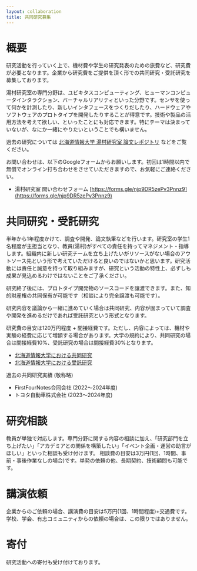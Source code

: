 ```yaml
---
layout: collaboration
title: 共同研究募集
---
```


# 概要
研究活動を行っていく上で、機材費や学生の研究発表のための旅費など、研究費が必要となります。企業から研究費をご提供を頂く形での共同研究・受託研究を募集しております。

湯村研究室の専門分野は、ユビキタスコンピューティング、ヒューマンコンピュータインタラクション、バーチャルリアリティといった分野です。センサを使って何かを計測したり、新しいインタフェースをつくりだしたり、ハードウェアやソフトウェアのプロトタイプを開発したりすることが得意です。技術や製品の活用方法を考えて欲しい、といったことにも対応できます。特にテーマは決まっていないが、なにか一緒にやりたいということでも構いません。

過去の研究については [北海道情報大学 湯村研究室 論文レポジトリ](https://dl.yumulab.org/) などをご覧ください。

お問い合わせは、以下のGoogleフォームからお願いします。初回は1時間以内で無償でオンライン打ち合わせをさせていただきますので、お気軽にご連絡ください。
- 湯村研究室 問い合わせフォーム [https://forms.gle/njp9DR5zePv3Pnnz9](https://forms.gle/njp9DR5zePv3Pnnz9)

# 共同研究・受託研究
半年から1年程度かけて、調査や開発、論文執筆などを行います。研究室の学生1名程度が主担当となり、教員(湯村)がすべての責任を持ってマネジメント・指導します。組織内に新しい研究チームを立ち上げたいがリソースがない場合のアウトソース先という形で考えていただけると良いのではないかと思います。研究活動には責任と誠意を持って取り組みますが、研究という活動の特性上、必ずしも成果が見込めるわけではないことをご了承ください。

研究終了後には、プロトタイプ開発物のソースコードを譲渡できます。また、知的財産権の共同保有が可能です（相談により完全譲渡も可能です）。

研究内容を議論から一緒に進めていく場合は共同研究、内容が固まっていて調査や開発を進めるだけであれば受託研究という形式となります。

研究費の目安は120万円程度 + 間接経費です。ただし、内容によっては、機材や実験の経費に応じて増額する場合があります。大学の規約により、共同研究の場合は間接経費10%、受託研究の場合は間接経費30%となります。

- [北海道情報大学における共同研究](https://www.do-johodai.ac.jp/guidance/coo-research.php)
- [北海道情報大学における受託研究](https://www.do-johodai.ac.jp/guidance/com-research.php)

過去の共同研究実績 (敬称略)
- FirstFourNotes合同会社 (2022〜2024年度)
- トヨタ自動車株式会社 (2023〜2024年度)

# 研究相談
教員が単独で対応します。専門分野に関する内容の相談に加え、「研究部門を立ち上げたい」「アカデミアとの関係を構築したい」「イベント企画・運営の助言がほしい」といった相談も受け付けます。
相談費の目安は3万円(1回、1時間、事前・事後作業なしの場合)です。単発の依頼の他、長期契約、技術顧問も可能です。

# 講演依頼
企業からのご依頼の場合、講演費の目安は5万円(1回、1時間程度)+交通費です。学校、学会、有志コミュニティからの依頼の場合は、この限りではありません。

# 寄付
研究活動への寄付も受け付けております。


